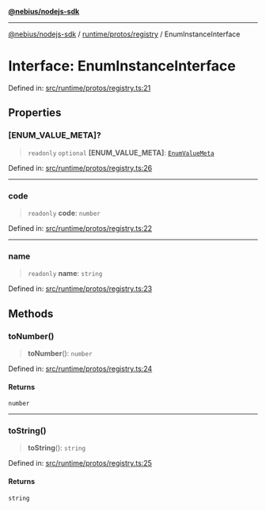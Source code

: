 [**@nebius/nodejs-sdk**](../../../../README.md)

***

[@nebius/nodejs-sdk](../../../../README.md) / [runtime/protos/registry](../README.md) / EnumInstanceInterface

# Interface: EnumInstanceInterface

Defined in: [src/runtime/protos/registry.ts:21](https://github.com/nebius/nodejs-sdk/blob/2ec552fb564ad8fdbf78c4eb6e73ce9101501e8a/src/runtime/protos/registry.ts#L21)

## Properties

### \[ENUM\_VALUE\_META\]?

> `readonly` `optional` **\[ENUM\_VALUE\_META\]**: [`EnumValueMeta`](../../enum/interfaces/EnumValueMeta.md)

Defined in: [src/runtime/protos/registry.ts:26](https://github.com/nebius/nodejs-sdk/blob/2ec552fb564ad8fdbf78c4eb6e73ce9101501e8a/src/runtime/protos/registry.ts#L26)

***

### code

> `readonly` **code**: `number`

Defined in: [src/runtime/protos/registry.ts:22](https://github.com/nebius/nodejs-sdk/blob/2ec552fb564ad8fdbf78c4eb6e73ce9101501e8a/src/runtime/protos/registry.ts#L22)

***

### name

> `readonly` **name**: `string`

Defined in: [src/runtime/protos/registry.ts:23](https://github.com/nebius/nodejs-sdk/blob/2ec552fb564ad8fdbf78c4eb6e73ce9101501e8a/src/runtime/protos/registry.ts#L23)

## Methods

### toNumber()

> **toNumber**(): `number`

Defined in: [src/runtime/protos/registry.ts:24](https://github.com/nebius/nodejs-sdk/blob/2ec552fb564ad8fdbf78c4eb6e73ce9101501e8a/src/runtime/protos/registry.ts#L24)

#### Returns

`number`

***

### toString()

> **toString**(): `string`

Defined in: [src/runtime/protos/registry.ts:25](https://github.com/nebius/nodejs-sdk/blob/2ec552fb564ad8fdbf78c4eb6e73ce9101501e8a/src/runtime/protos/registry.ts#L25)

#### Returns

`string`
